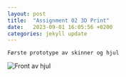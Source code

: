 ```yaml
---
layout: post
title:  "Assignment 02 3D Print"
date:   2023-09-01 16:05:56 +0200
categories: jekyll update
---
```


`Første prototype av skinner og hjul`

![Front av hjul](Kramer-MADI/ADA525/assests/IMG_0144.jpeg)